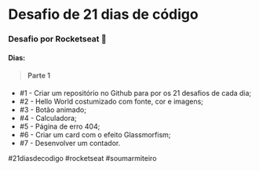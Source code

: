 # Desafio de 21 dias de código
### Desafio por Rocketseat 🚀

#### Dias:

> #### Parte 1

+ #1 - Criar um repositório no Github para por os 21 desafios de cada dia;
+ #2 - Hello World costumizado com fonte, cor e imagens;
+ #3 - Botão animado;
+ #4 - Calculadora;
+ #5 - Página de erro 404;
+ #6 - Criar um card com o efeito Glassmorfism;
+ #7 - Desenvolver um contador.

#21diasdecodigo #rocketseat #soumarmiteiro
